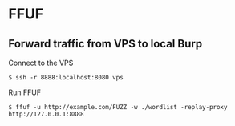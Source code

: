 # FFUF

## Forward traffic from VPS to local Burp
Connect to the VPS
```
$ ssh -r 8888:localhost:8080 vps
```

Run FFUF
```
$ ffuf -u http://example.com/FUZZ -w ./wordlist -replay-proxy http://127.0.0.1:8888
```
